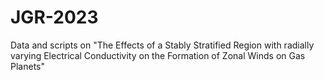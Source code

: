 # JGR-2023
Data and scripts on "The Effects of a Stably Stratified Region with radially varying Electrical Conductivity on the Formation of Zonal Winds on Gas Planets"
